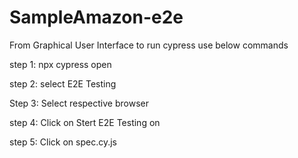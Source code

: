 ﻿# SampleAmazon-e2e

From Graphical User Interface
to run cypress use below commands 

step 1: npx cypress open

step 2: select E2E Testing

Step 3: Select respective browser

step 4: Click on Stert E2E Testing on <browser>

step 5: Click on spec.cy.js 





